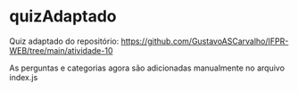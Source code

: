 # quizAdaptado

Quiz adaptado do repositório: https://github.com/GustavoASCarvalho/IFPR-WEB/tree/main/atividade-10 

As perguntas e categorias agora são adicionadas manualmente no arquivo index.js
